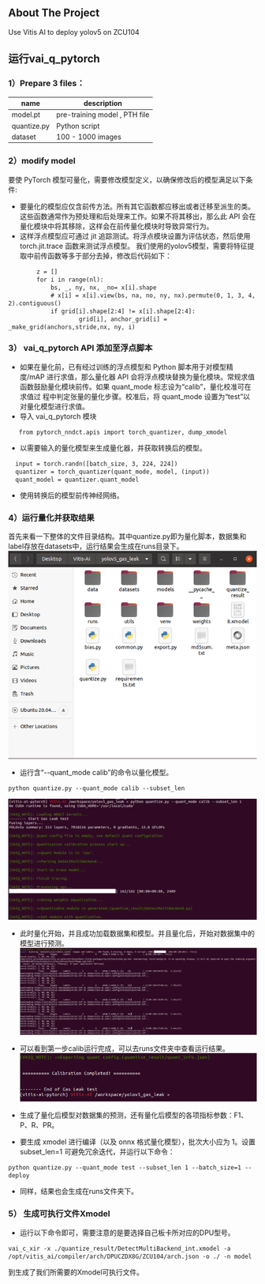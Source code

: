 <!-- ABOUT THE PROJECT -->
## About The Project
Use Vitis AI to deploy yolov5 on ZCU104

## 运行vai_q_pytorch

### 1）Prepare 3 files：

| name          | description                      |
| ------------- | -------------------------------- |
| model.pt      | pre-training model ,  PTH file   |
| quantize.py      | Python script                    |
| dataset       | 100 - 1000 images                |


### 2）modify model
要使 PyTorch 模型可量化，需要修改模型定义，以确保修改后的模型满足以下条件:
- 要量化的模型应仅含前传方法。所有其它函数都应移出或者迁移至派生的类。这些函数通常作为预处理和后处理来工作。如果不将其移出，那么此 API 会在量化模块中将其移除，这样会在前传量化模块时导致异常行为。 
- 这样浮点模型应可通过 jit 追踪测试。将浮点模块设置为评估状态，然后使用 torch.jit.trace 函数来测试浮点模型。
我们使用的yolov5模型，需要将特征提取中前传函数等多于部分去掉，修改后代码如下：
```
        z = []
        for i in range(nl):
            bs, _, ny, nx, _no= x[i].shape
            # x[i] = x[i].view(bs, na, no, ny, nx).permute(0, 1, 3, 4, 2).contiguous()
            if grid[i].shape[2:4] != x[i].shape[2:4]:
                    grid[i], anchor_grid[i] = _make_grid(anchors,stride,nx, ny, i)
```

### 3） vai_q_pytorch API 添加至浮点脚本
- 如果在量化前，已有经过训练的浮点模型和 Python 脚本用于对模型精度/mAP 进行求值，那么量化器 API 会将浮点模块替换为量化模块。常规求值函数鼓励量化模块前传。如果 quant_mode 标志设为“calib”，量化校准可在求值过 程中判定张量的量化步骤。校准后，将 quant_mode 设置为“test”以对量化模型进行求值。
 - 导入 vai_q_pytorch 模块
 ```
    from pytorch_nndct.apis import torch_quantizer, dump_xmodel
 ```

 - 以需要输入的量化模型来生成量化器，并获取转换后的模型。
 ```
   input = torch.randn([batch_size, 3, 224, 224])
   quantizer = torch_quantizer(quant_mode, model, (input))
   quant_model = quantizer.quant_model
 ```

 - 使用转换后的模型前传神经网络。

### 4）运行量化并获取结果
首先来看一下整体的文件目录结构。其中quantize.py即为量化脚本，数据集和label存放在datasets中，运行结果会生成在runs目录下。
![!\[Alt text\](image.png)](<Run Exm/文件夹层级目录.png>)

- 运行含“--quant_mode calib”的命令以量化模型。
```
python quantize.py --quant_mode calib --subset_len
```
![!\[Alt text\](image-1.png)](<Run Exm/calib.png>)

 - 此时量化开始，并且成功加载数据集和模型。并且量化后，开始对数据集中的模型进行预测。
![!\[Alt text\](image-2.png)](<Run Exm/calib_中间过程.png>)

 - 可以看到第一步calib运行完成，可以去runs文件夹中查看运行结果。
![!\[Alt text\](image-3.png)](<Run Exm/calib_final.png>)

 - 生成了量化后模型对数据集的预测，还有量化后模型的各项指标参数：F1、P、R、PR。


- 要生成 xmodel 进行编译（以及 onnx 格式量化模型），批次大小应为 1。设置 subset_len=1 可避免冗余迭代，并运行以下命令：
```
python quantize.py --quant_mode test --subset_len 1 --batch_size=1 --deploy
```


 - 同样，结果也会生成在runs文件夹下。


### 5） 生成可执行文件Xmodel
- 运行以下命令即可，需要注意的是要选择自己板卡所对应的DPU型号。
```
vai_c_xir -x ./quantize_result/DetectMultiBackend_int.xmodel -a /opt/vitis_ai/compiler/arch/DPUCZDX8G/ZCU104/arch.json -o ./ -n model
```
到生成了我们所需要的Xmodel可执行文件。

